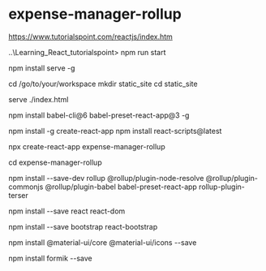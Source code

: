 # expense-manager-rollup

https://www.tutorialspoint.com/reactjs/index.htm

..\Learning_React_tutorialspoint> npm run start

npm install serve -g

cd /go/to/your/workspace mkdir static_site cd static_site

serve ./index.html 

npm install babel-cli@6 babel-preset-react-app@3 -g 

npm install -g create-react-app npm install react-scripts@latest

npx create-react-app expense-manager-rollup 

cd expense-manager-rollup 

npm install --save-dev rollup @rollup/plugin-node-resolve @rollup/plugin-commonjs @rollup/plugin-babel babel-preset-react-app rollup-plugin-terser 

npm install --save react react-dom

npm install --save bootstrap react-bootstrap

npm install @material-ui/core @material-ui/icons --save

npm install formik --save
